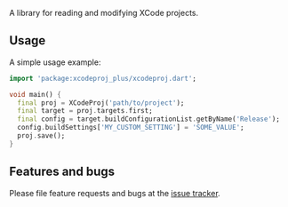 A library for reading and modifying XCode projects.



## Usage

A simple usage example:

```dart
import 'package:xcodeproj_plus/xcodeproj.dart';

void main() {
  final proj = XCodeProj('path/to/project');
  final target = proj.targets.first;
  final config = target.buildConfigurationList.getByName('Release');
  config.buildSettings['MY_CUSTOM_SETTING'] = 'SOME_VALUE';
  proj.save();
}
```

## Features and bugs

Please file feature requests and bugs at the [issue tracker][tracker].

[tracker]: https://github.com/open-ci-io/xcodeproj_plus
